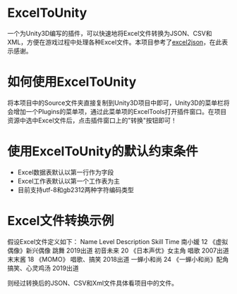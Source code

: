 # ExcelToUnity
一个为Unity3D编写的插件，可以快速地将Excel文件转换为JSON、CSV和XML，方便在游戏过程中处理各种Excel文件。本项目参考了[excel2json](https://github.com/neil3d/excel2json)，在此表示感谢。

# 如何使用ExcelToUnity
将本项目中的Source文件夹直接复制到Unity3D项目中即可，Unity3D的菜单栏将会增加一个Plugins的菜单项，通过此菜单项的ExcelTools打开插件窗口。在项目资源中选中Excel文件后，点击插件窗口上的"转换"按钮即可！

# 使用ExcelToUnity的默认约束条件
* Excel数据表默认以第一行作为字段
* Excel工作表默认以第一个工作表为主
* 目前支持utf-8和gb2312两种字符编码类型

# Excel文件转换示例
假设Excel文件定义如下：
Name    Level    Description    Skill    Time
南小媛    12    《虚拟偶像》新兴偶像    跳舞    2019出道
初音未来    20    《日本声优》女主角    唱歌    2007出道
末末酱    18    《MOMO》    唱歌、搞笑    2018出道
一蝉小和尚    24    《一蝉小和尚》配角    搞笑、心灵鸡汤    2019出道

则经过转换后的JSON、CSV和Xml文件具体看项目中的文件。
